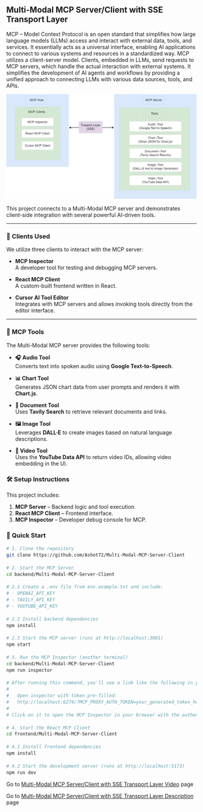 ## Multi-Modal MCP Server/Client with SSE Transport Layer

MCP – Model Context Protocol is an open standard that simplifies how large language models (LLMs) access and interact with external data, tools, and services. It essentially acts as a universal interface, enabling AI applications to connect to various systems and resources in a standardized way. MCP utilizes a client-server model. Clients, embedded in LLMs, send requests to MCP servers, which handle the actual interaction with external systems. It simplifies the development of AI agents and workflows by providing a unified approach to connecting LLMs with various data sources, tools, and APIs.

![MCP Server/Client](https://github.com/Ashot72/Multi-Modal-MCP-Server-Client/blob/main/mcp.png)

This project connects to a Multi-Modal MCP server and demonstrates client-side integration with several powerful AI-driven tools.

---

### 🧠 Clients Used

We utilize three clients to interact with the MCP server:

- **MCP Inspector**  
  A developer tool for testing and debugging MCP servers.

- **React MCP Client**  
  A custom-built frontend written in React.

- **Cursor AI Tool Editor**  
  Integrates with MCP servers and allows invoking tools directly from the editor interface.

---

### 🔧 MCP Tools

The Multi-Modal MCP server provides the following tools:

- **🎧 Audio Tool**  
  Converts text into spoken audio using **Google Text-to-Speech**.

- **📊 Chart Tool**  
  Generates JSON chart data from user prompts and renders it with **Chart.js**.

- **📄 Document Tool**  
  Uses **Tavily Search** to retrieve relevant documents and links.

- **🖼️ Image Tool**  
  Leverages **DALL·E** to create images based on natural language descriptions.

- **🎥 Video Tool**  
  Uses the **YouTube Data API** to return video IDs, allowing video embedding in the UI.

### 🛠️ Setup Instructions

This project includes:

1. **MCP Server** – Backend logic and tool execution.
2. **React MCP Client** – Frontend interface.
3. **MCP Inspector** – Developer debug console for MCP.

### 🚀 Quick Start

```bash
# 1. Clone the repository
git clone https://github.com/Ashot72/Multi-Modal-MCP-Server-Client

# 2. Start the MCP Server
cd backend/Multi-Modal-MCP-Server-Client

# 2.1 Create a .env file from env.example.txt and include:
# - OPENAI_API_KEY
# - TAVILY_API_KEY
# - YOUTUBE_API_KEY

# 2.2 Install backend dependencies
npm install

# 2.3 Start the MCP server (runs at http://localhost:3001)
npm start

# 3. Run the MCP Inspector (another terminal)
cd backend/Multi-Modal-MCP-Server-Client
npm run inspector

# After running this command, you'll see a link like the following in your terminal:
#
#   Open inspector with token pre-filled:
#   http://localhost:6274/?MCP_PROXY_AUTH_TOKEN=your_generated_token_here
#
# Click on it to open the MCP Inspector in your browser with the authentication token automatically filled in.

# 4. Start the React MCP Client
cd frontend/Multi-Modal-MCP-Server-Client

# 4.1 Install frontend dependencies
npm install

# 4.2 Start the development server (runs at http://localhost:5173)
npm run dev

```

Go to [Multi-Modal MCP Server/Client with SSE Transport Layer Video](https://youtu.be/yP5qI0JJqNM) page

Go to [Multi-Modal MCP Server/Client with SSE Transport Layer Description](https://ashot72.github.io/Multi-Modal-MCP-Server-Client/doc.html) page
